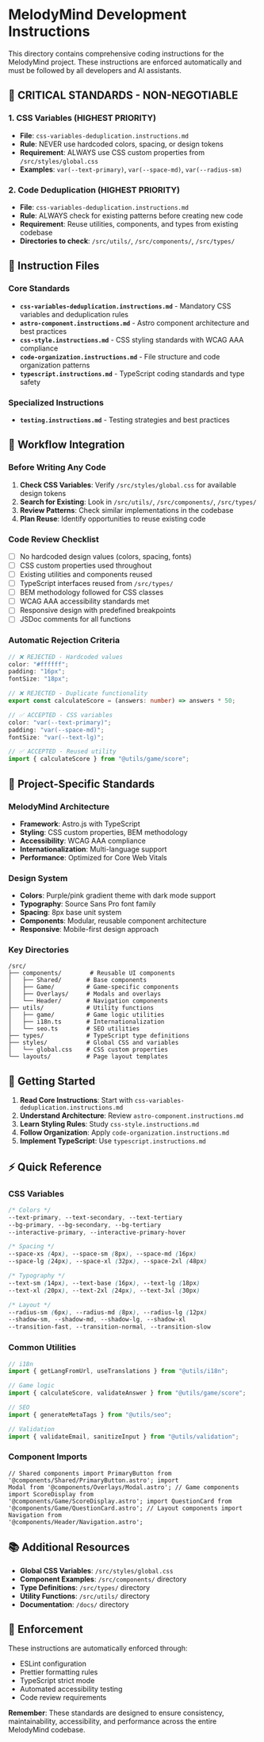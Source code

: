 # MelodyMind Development Instructions

This directory contains comprehensive coding instructions for the MelodyMind project. These
instructions are enforced automatically and must be followed by all developers and AI assistants.

## 🚨 CRITICAL STANDARDS - NON-NEGOTIABLE

### 1. CSS Variables (HIGHEST PRIORITY)

- **File**: `css-variables-deduplication.instructions.md`
- **Rule**: NEVER use hardcoded colors, spacing, or design tokens
- **Requirement**: ALWAYS use CSS custom properties from `/src/styles/global.css`
- **Examples**: `var(--text-primary)`, `var(--space-md)`, `var(--radius-sm)`

### 2. Code Deduplication (HIGHEST PRIORITY)

- **File**: `css-variables-deduplication.instructions.md`
- **Rule**: ALWAYS check for existing patterns before creating new code
- **Requirement**: Reuse utilities, components, and types from existing codebase
- **Directories to check**: `/src/utils/`, `/src/components/`, `/src/types/`

## 📁 Instruction Files

### Core Standards

- **`css-variables-deduplication.instructions.md`** - Mandatory CSS variables and deduplication
  rules
- **`astro-component.instructions.md`** - Astro component architecture and best practices
- **`css-style.instructions.md`** - CSS styling standards with WCAG AAA compliance
- **`code-organization.instructions.md`** - File structure and code organization patterns
- **`typescript.instructions.md`** - TypeScript coding standards and type safety

### Specialized Instructions

- **`testing.instructions.md`** - Testing strategies and best practices

## 🔄 Workflow Integration

### Before Writing Any Code

1. **Check CSS Variables**: Verify `/src/styles/global.css` for available design tokens
2. **Search for Existing**: Look in `/src/utils/`, `/src/components/`, `/src/types/`
3. **Review Patterns**: Check similar implementations in the codebase
4. **Plan Reuse**: Identify opportunities to reuse existing code

### Code Review Checklist

- [ ] No hardcoded design values (colors, spacing, fonts)
- [ ] CSS custom properties used throughout
- [ ] Existing utilities and components reused
- [ ] TypeScript interfaces reused from `/src/types/`
- [ ] BEM methodology followed for CSS classes
- [ ] WCAG AAA accessibility standards met
- [ ] Responsive design with predefined breakpoints
- [ ] JSDoc comments for all functions

### Automatic Rejection Criteria

```typescript
// ❌ REJECTED - Hardcoded values
color: "#ffffff";
padding: "16px";
fontSize: "18px";

// ❌ REJECTED - Duplicate functionality
export const calculateScore = (answers: number) => answers * 50;

// ✅ ACCEPTED - CSS variables
color: "var(--text-primary)";
padding: "var(--space-md)";
fontSize: "var(--text-lg)";

// ✅ ACCEPTED - Reused utility
import { calculateScore } from "@utils/game/score";
```

## 🎯 Project-Specific Standards

### MelodyMind Architecture

- **Framework**: Astro.js with TypeScript
- **Styling**: CSS custom properties, BEM methodology
- **Accessibility**: WCAG AAA compliance
- **Internationalization**: Multi-language support
- **Performance**: Optimized for Core Web Vitals

### Design System

- **Colors**: Purple/pink gradient theme with dark mode support
- **Typography**: Source Sans Pro font family
- **Spacing**: 8px base unit system
- **Components**: Modular, reusable component architecture
- **Responsive**: Mobile-first design approach

### Key Directories

```
/src/
├── components/        # Reusable UI components
│   ├── Shared/       # Base components
│   ├── Game/         # Game-specific components
│   ├── Overlays/     # Modals and overlays
│   └── Header/       # Navigation components
├── utils/            # Utility functions
│   ├── game/         # Game logic utilities
│   ├── i18n.ts       # Internationalization
│   └── seo.ts        # SEO utilities
├── types/            # TypeScript type definitions
├── styles/           # Global CSS and variables
│   └── global.css    # CSS custom properties
└── layouts/          # Page layout templates
```

## 🚀 Getting Started

1. **Read Core Instructions**: Start with `css-variables-deduplication.instructions.md`
2. **Understand Architecture**: Review `astro-component.instructions.md`
3. **Learn Styling Rules**: Study `css-style.instructions.md`
4. **Follow Organization**: Apply `code-organization.instructions.md`
5. **Implement TypeScript**: Use `typescript.instructions.md`

## ⚡ Quick Reference

### CSS Variables

```css
/* Colors */
--text-primary, --text-secondary, --text-tertiary
--bg-primary, --bg-secondary, --bg-tertiary
--interactive-primary, --interactive-primary-hover

/* Spacing */
--space-xs (4px), --space-sm (8px), --space-md (16px)
--space-lg (24px), --space-xl (32px), --space-2xl (48px)

/* Typography */
--text-sm (14px), --text-base (16px), --text-lg (18px)
--text-xl (20px), --text-2xl (24px), --text-3xl (30px)

/* Layout */
--radius-sm (6px), --radius-md (8px), --radius-lg (12px)
--shadow-sm, --shadow-md, --shadow-lg, --shadow-xl
--transition-fast, --transition-normal, --transition-slow
```

### Common Utilities

```typescript
// i18n
import { getLangFromUrl, useTranslations } from "@utils/i18n";

// Game logic
import { calculateScore, validateAnswer } from "@utils/game/score";

// SEO
import { generateMetaTags } from "@utils/seo";

// Validation
import { validateEmail, sanitizeInput } from "@utils/validation";
```

### Component Imports

```astro
// Shared components import PrimaryButton from '@components/Shared/PrimaryButton.astro'; import
Modal from '@components/Overlays/Modal.astro'; // Game components import ScoreDisplay from
'@components/Game/ScoreDisplay.astro'; import QuestionCard from
'@components/Game/QuestionCard.astro'; // Layout components import Navigation from
'@components/Header/Navigation.astro';
```

## 📚 Additional Resources

- **Global CSS Variables**: `/src/styles/global.css`
- **Component Examples**: `/src/components/` directory
- **Type Definitions**: `/src/types/` directory
- **Utility Functions**: `/src/utils/` directory
- **Documentation**: `/docs/` directory

## 🔧 Enforcement

These instructions are automatically enforced through:

- ESLint configuration
- Prettier formatting rules
- TypeScript strict mode
- Automated accessibility testing
- Code review requirements

**Remember**: These standards are designed to ensure consistency, maintainability, accessibility,
and performance across the entire MelodyMind codebase.
